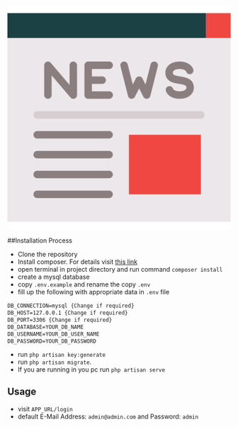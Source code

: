 ![](public/img/logo.svg)


##Installation Process

- Clone the repository
- Install composer. For details visit [this link](https://getcomposer.org/)
- open terminal in project directory and run command `composer install`
- create a mysql database
- copy `.env.example` and rename the copy `.env`
- fill up the following with appropriate data in `.env` file
```
DB_CONNECTION=mysql {Change if required}
DB_HOST=127.0.0.1 {Change if required}
DB_PORT=3306 {Change if required}
DB_DATABASE=YOUR_DB_NAME
DB_USERNAME=YOUR_DB_USER_NAME
DB_PASSWORD=YOUR_DB_PASSWORD
```
- run `php artisan key:generate`
- run `php artisan migrate`. 
- If you are running in you pc run `php artisan serve`

## Usage
- visit `APP_URL/login`
- default E-Mail Address: `admin@admin.com` and Password: `admin`

